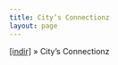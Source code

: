 ```yaml
---
title: City’s Connectionz
layout: page
---
```


<a href="https://cloud.mail.ru/public/5103d29e6adc/City%27s%20Connectionz" target="_blank">[indir]</a>  »  City&#8217;s Connectionz
